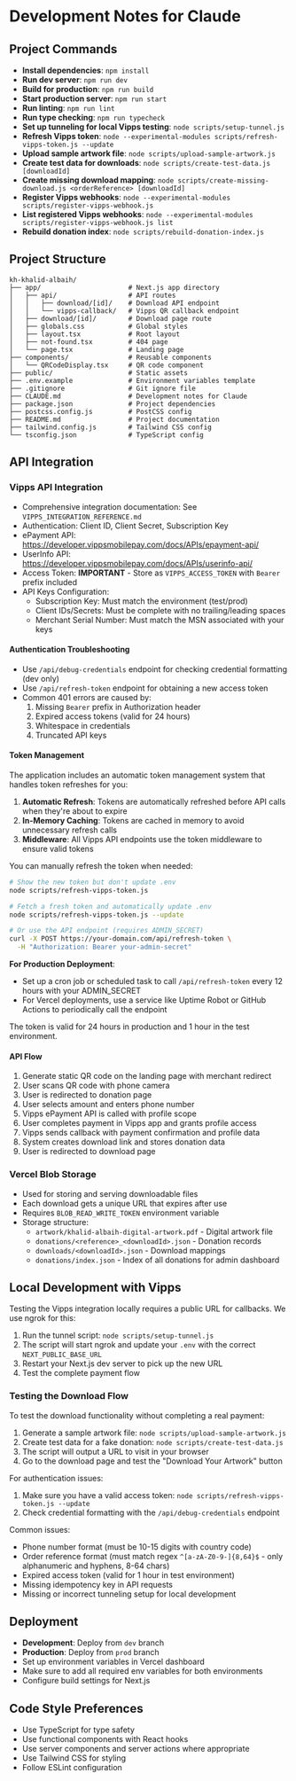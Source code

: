 # Development Notes for Claude

## Project Commands

- **Install dependencies**: `npm install`
- **Run dev server**: `npm run dev`
- **Build for production**: `npm run build`
- **Start production server**: `npm run start`
- **Run linting**: `npm run lint`
- **Run type checking**: `npm run typecheck`
- **Set up tunneling for local Vipps testing**: `node scripts/setup-tunnel.js`
- **Refresh Vipps token**: `node --experimental-modules scripts/refresh-vipps-token.js --update`
- **Upload sample artwork file**: `node scripts/upload-sample-artwork.js`
- **Create test data for downloads**: `node scripts/create-test-data.js [downloadId]`
- **Create missing download mapping**: `node scripts/create-missing-download.js <orderReference> [downloadId]`
- **Register Vipps webhooks**: `node --experimental-modules scripts/register-vipps-webhook.js`
- **List registered Vipps webhooks**: `node --experimental-modules scripts/register-vipps-webhook.js list`
- **Rebuild donation index**: `node scripts/rebuild-donation-index.js`

## Project Structure

```
kh-khalid-albaih/
├── app/                      # Next.js app directory
│   ├── api/                  # API routes
│   │   ├── download/[id]/    # Download API endpoint
│   │   └── vipps-callback/   # Vipps QR callback endpoint
│   ├── download/[id]/        # Download page route
│   ├── globals.css           # Global styles
│   ├── layout.tsx            # Root layout
│   ├── not-found.tsx         # 404 page
│   └── page.tsx              # Landing page
├── components/               # Reusable components
│   └── QRCodeDisplay.tsx     # QR code component
├── public/                   # Static assets
├── .env.example              # Environment variables template
├── .gitignore                # Git ignore file
├── CLAUDE.md                 # Development notes for Claude
├── package.json              # Project dependencies
├── postcss.config.js         # PostCSS config
├── README.md                 # Project documentation
├── tailwind.config.js        # Tailwind CSS config
└── tsconfig.json             # TypeScript config
```

## API Integration

### Vipps API Integration
- Comprehensive integration documentation: See `VIPPS_INTEGRATION_REFERENCE.md`
- Authentication: Client ID, Client Secret, Subscription Key
- ePayment API: https://developer.vippsmobilepay.com/docs/APIs/epayment-api/
- UserInfo API: https://developer.vippsmobilepay.com/docs/APIs/userinfo-api/
- Access Token: **IMPORTANT** - Store as `VIPPS_ACCESS_TOKEN` with `Bearer ` prefix included
- API Keys Configuration:
  - Subscription Key: Must match the environment (test/prod)
  - Client IDs/Secrets: Must be complete with no trailing/leading spaces
  - Merchant Serial Number: Must match the MSN associated with your keys

#### Authentication Troubleshooting
- Use `/api/debug-credentials` endpoint for checking credential formatting (dev only)
- Use `/api/refresh-token` endpoint for obtaining a new access token
- Common 401 errors are caused by:
  1. Missing `Bearer` prefix in Authorization header
  2. Expired access tokens (valid for 24 hours)
  3. Whitespace in credentials
  4. Truncated API keys

#### Token Management

The application includes an automatic token management system that handles token refreshes for you:

1. **Automatic Refresh**: Tokens are automatically refreshed before API calls when they're about to expire
2. **In-Memory Caching**: Tokens are cached in memory to avoid unnecessary refresh calls
3. **Middleware**: All Vipps API endpoints use the token middleware to ensure valid tokens

You can manually refresh the token when needed:

```bash
# Show the new token but don't update .env
node scripts/refresh-vipps-token.js

# Fetch a fresh token and automatically update .env
node scripts/refresh-vipps-token.js --update

# Or use the API endpoint (requires ADMIN_SECRET)
curl -X POST https://your-domain.com/api/refresh-token \
  -H "Authorization: Bearer your-admin-secret"
```

**For Production Deployment**:
- Set up a cron job or scheduled task to call `/api/refresh-token` every 12 hours with your ADMIN_SECRET
- For Vercel deployments, use a service like Uptime Robot or GitHub Actions to periodically call the endpoint

The token is valid for 24 hours in production and 1 hour in the test environment.

#### API Flow
1. Generate static QR code on the landing page with merchant redirect
2. User scans QR code with phone camera
3. User is redirected to donation page
4. User selects amount and enters phone number
5. Vipps ePayment API is called with profile scope
6. User completes payment in Vipps app and grants profile access
7. Vipps sends callback with payment confirmation and profile data
8. System creates download link and stores donation data
9. User is redirected to download page

### Vercel Blob Storage
- Used for storing and serving downloadable files
- Each download gets a unique URL that expires after use
- Requires `BLOB_READ_WRITE_TOKEN` environment variable
- Storage structure:
  - `artwork/khalid-albaih-digital-artwork.pdf` - Digital artwork file
  - `donations/<reference>_<downloadId>.json` - Donation records
  - `downloads/<downloadId>.json` - Download mappings
  - `donations/index.json` - Index of all donations for admin dashboard

## Local Development with Vipps

Testing the Vipps integration locally requires a public URL for callbacks. We use ngrok for this:

1. Run the tunnel script: `node scripts/setup-tunnel.js`
2. The script will start ngrok and update your `.env` with the correct `NEXT_PUBLIC_BASE_URL`
3. Restart your Next.js dev server to pick up the new URL
4. Test the complete payment flow

### Testing the Download Flow

To test the download functionality without completing a real payment:

1. Generate a sample artwork file: `node scripts/upload-sample-artwork.js`
2. Create test data for a fake donation: `node scripts/create-test-data.js`
3. The script will output a URL to visit in your browser
4. Go to the download page and test the "Download Your Artwork" button

For authentication issues:
1. Make sure you have a valid access token: `node scripts/refresh-vipps-token.js --update`
2. Check credential formatting with the `/api/debug-credentials` endpoint

Common issues:
- Phone number format (must be 10-15 digits with country code)
- Order reference format (must match regex `^[a-zA-Z0-9-]{8,64}$` - only alphanumeric and hyphens, 8-64 chars)
- Expired access token (valid for 1 hour in test environment)
- Missing idempotency key in API requests
- Missing or incorrect tunneling setup for local development

## Deployment

- **Development**: Deploy from `dev` branch
- **Production**: Deploy from `prod` branch
- Set up environment variables in Vercel dashboard
- Make sure to add all required env variables for both environments
- Configure build settings for Next.js

## Code Style Preferences

- Use TypeScript for type safety
- Use functional components with React hooks
- Use server components and server actions where appropriate
- Use Tailwind CSS for styling
- Follow ESLint configuration
